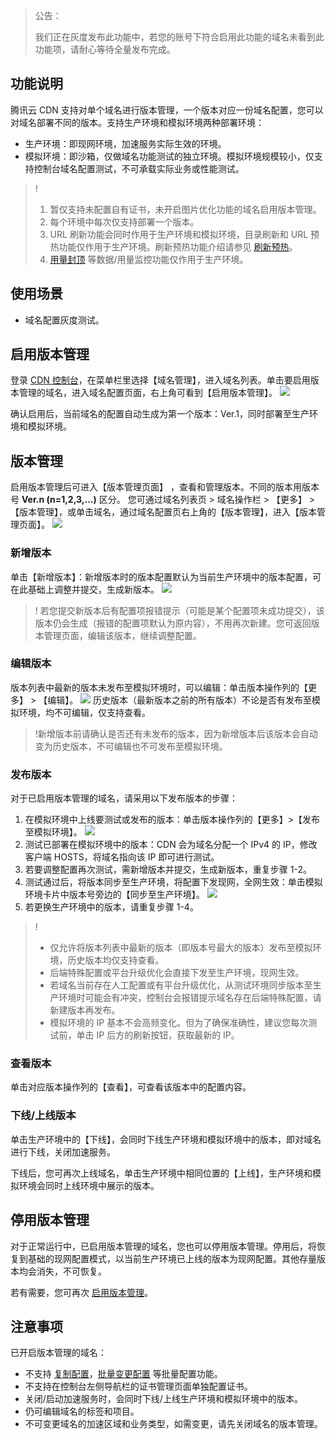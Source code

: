 


<blockquote class="d-mod-alarm">
<div class="d-mod-title d-alarm-title">
<i class="d-icon-alarm"></i>公告：
</div>
<p>我们正在灰度发布此功能中，若您的账号下符合启用此功能的域名未看到此功能项，请耐心等待全量发布完成。</p>
</blockquote>


## 功能说明

腾讯云 CDN 支持对单个域名进行版本管理，一个版本对应一份域名配置，您可以对域名部署不同的版本。支持生产环境和模拟环境两种部署环境：

- 生产环境：即现网环境，加速服务实际生效的环境。
- 模拟环境：即沙箱，仅做域名功能测试的独立环境。模拟环境规模较小，仅支持控制台域名配置测试，不可承载实际业务或性能测试。

>!
>1. 暂仅支持未配置自有证书，未开启图片优化功能的域名启用版本管理。
>2. 每个环境中每次仅支持部署一个版本。
>3. URL 刷新功能会同时作用于生产环境和模拟环境，目录刷新和 URL 预热功能仅作用于生产环境。刷新预热功能介绍请参见 [刷新预热](https://intl.cloud.tencent.com/document/product/228/33982)。
>4. [用量封顶](https://intl.cloud.tencent.com/document/product/228/7541) 等数据/用量监控功能仅作用于生产环境。


## 使用场景

- 域名配置灰度测试。



[](id:open)
## 启用版本管理

登录 [CDN 控制台](https://console.cloud.tencent.com/cdn)，在菜单栏里选择【域名管理】，进入域名列表。单击要启用版本管理的域名，进入域名配置页面，右上角可看到【启用版本管理】。
![](https://main.qcloudimg.com/raw/52d05f1d49c1143e572d5bd2ff7cb88c.png)

确认启用后，当前域名的配置自动生成为第一个版本：Ver.1，同时部署至生产环境和模拟环境。

## 版本管理

启用版本管理后可进入【版本管理页面】 ，查看和管理版本。不同的版本用版本号 **Ver.n (n=1,2,3,...)** 区分。
您可通过域名列表页 > 域名操作栏 > 【更多】 > 【版本管理】，或单击域名，通过域名配置页右上角的【版本管理】，进入【版本管理页面】。
![](https://main.qcloudimg.com/raw/6d74d6b53b75ef97a63926718f50cda4.png)



### 新增版本
单击【新增版本】：新增版本时的版本配置默认为当前生产环境中的版本配置，可在此基础上调整并提交，生成新版本。
![](https://main.qcloudimg.com/raw/7d6277fad76dd1391f9be965c4c99df0.png)

>! 若您提交新版本后有配置项报错提示（可能是某个配置项未成功提交），该版本仍会生成（报错的配置项默认为原内容），不用再次新建。您可返回版本管理页面，编辑该版本，继续调整配置。

### 编辑版本

版本列表中最新的版本未发布至模拟环境时，可以编辑：单击版本操作列的【更多】 > 【编辑】。
![](https://main.qcloudimg.com/raw/ccd2e75a24c5076c0a624b5cd8cbbecb.png)
历史版本（最新版本之前的所有版本）不论是否有发布至模拟环境，均不可编辑，仅支持查看。

>!新增版本前请确认是否还有未发布的版本，因为新增版本后该版本会自动变为历史版本，不可编辑也不可发布至模拟环境。


### 发布版本

对于已启用版本管理的域名，请采用以下发布版本的步骤：

1. 在模拟环境中上线要测试或发布的版本：单击版本操作列的【更多】>【发布至模拟环境】。
![](https://main.qcloudimg.com/raw/13b8f5a168719c31c2c1b03b532933a9.png)
2. 测试已部署在模拟环境中的版本：CDN 会为域名分配一个 IPv4 的 IP，修改客户端 HOSTS，将域名指向该 IP 即可进行测试。
3. 若要调整配置再次测试，需新增版本并提交，生成新版本，重复步骤 1-2。
4. 测试通过后，将版本同步至生产环境，将配置下发现网，全网生效：单击模拟环境卡片中版本号旁边的【同步至生产环境】。
![](https://main.qcloudimg.com/raw/89b2d937dcba03f68c62a2aad60b9f6f.png)
5. 若更换生产环境中的版本，请重复步骤 1-4。

>!
>- 仅允许将版本列表中最新的版本（即版本号最大的版本）发布至模拟环境，历史版本均仅支持查看。
>- 后端特殊配置或平台升级优化会直接下发至生产环境，现网生效。
>- 若域名当前存在人工配置或有平台升级优化，从测试环境同步版本至生产环境时可能会有冲突，控制台会报错提示域名存在后端特殊配置，请新建版本再发布。
>- 模拟环境的 IP 基本不会高频变化。但为了确保准确性，建议您每次测试前，单击 IP 后方的刷新按钮，获取最新的 IP。



### 查看版本

单击对应版本操作列的【查看】，可查看该版本中的配置内容。


### 下线/上线版本
单击生产环境中的【下线】，会同时下线生产环境和模拟环境中的版本，即对域名进行下线，关闭加速服务。

下线后，您可再次上线域名，单击生产环境中相同位置的【上线】，生产环境和模拟环境会同时上线环境中展示的版本。

## 停用版本管理

对于正常运行中，已启用版本管理的域名，您也可以停用版本管理。停用后，将恢复到基础的现网配置模式，以当前生产环境已上线的版本为现网配置。其他存量版本均会消失，不可恢复。

若有需要，您可再次 [启用版本管理](#open)。


## 注意事项

已开启版本管理的域名：
- 不支持 [复制配置](https://intl.cloud.tencent.com/document/product/228/38936)，[批量变更配置](https://intl.cloud.tencent.com/document/product/228/39911) 等批量配置功能。
- 不支持在控制台左侧导航栏的证书管理页面单独配置证书。
- 关闭/启动加速服务时，会同时下线/上线生产环境和模拟环境中的版本。
- 仍可编辑域名的标签和项目。
- 不可变更域名的加速区域和业务类型，如需变更，请先关闭域名的版本管理。 
